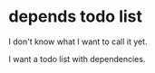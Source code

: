 # depends todo list

I don't know what I want to call it yet.

I want a todo list with dependencies.
